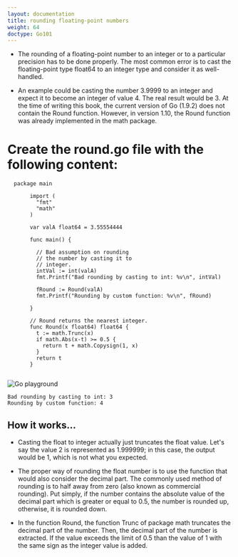 ```yaml
---
layout: documentation
title: rounding floating-point numbers
weight: 64
doctype: Go101
---
```


- The rounding of a floating-point number to an integer or to a particular precision has to be done properly. The most common error is to cast the floating-point type float64 to an integer type and consider it as well-handled.

- An example could be casting the number 3.9999 to an integer and expect it to become an integer of value 4. The real result would be 3. At the time of writing this book, the current version of Go (1.9.2) does not contain the Round function. However, in version 1.10, 
the Round function was already implemented in the math package.

# Create the round.go file with the following content:

 ```
   package main

        import (
          "fmt"
          "math"
        )

        var valA float64 = 3.55554444

        func main() {

          // Bad assumption on rounding
          // the number by casting it to
          // integer.
          intVal := int(valA)
          fmt.Printf("Bad rounding by casting to int: %v\n", intVal)

          fRound := Round(valA)
          fmt.Printf("Rounding by custom function: %v\n", fRound)

        }

        // Round returns the nearest integer.
        func Round(x float64) float64 {
          t := math.Trunc(x)
          if math.Abs(x-t) >= 0.5 {
            return t + math.Copysign(1, x)
          }
          return t
        }


```
![Go playground](https://play.golang.org/p/j-f8JD-kRDY)

```
Bad rounding by casting to int: 3
Rounding by custom function: 4
```
## How it works...

- Casting the float to integer actually just truncates the float value. Let's say the value 2 is represented as 1.999999; in this case, the output would be 1, which is not what you expected.

- The proper way of rounding the float number is to use the function that would also consider the decimal part. The commonly used method of rounding is to half away from zero (also known as commercial rounding). Put simply, if the number contains the absolute value of the decimal part which is greater or equal to 0.5, the number is rounded up, otherwise, it is rounded down.

- In the function Round, the function Trunc of package math truncates the decimal part of the number. Then, the decimal part of the number is extracted. If the value exceeds the limit of 0.5 than the value of 1 with the same sign as the integer value is added.
